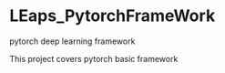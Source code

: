 # LEaps_PytorchFrameWork
pytorch deep learning framework

This project covers pytorch basic framework
